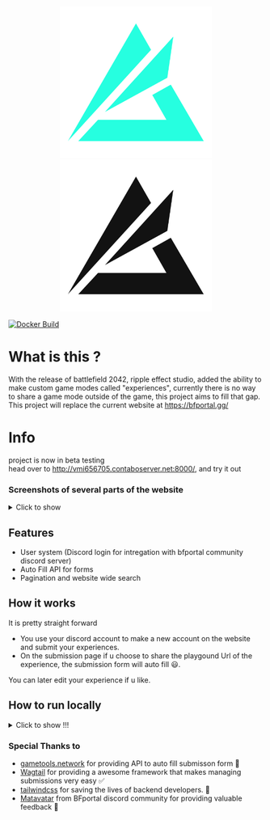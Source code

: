 <p align="center">
  <img width="300" src="https://raw.githubusercontent.com/battlefield-portal-community/Image-CDN/main/bf_portal_logo_bc.png#gh-dark-mode-only">
  <img width="300" src="https://raw.githubusercontent.com/battlefield-portal-community/Image-CDN/main/bf_portal_logo_noir.png#gh-light-mode-only">
  </p>
 
 [![Docker Build](https://github.com/battlefield-portal-community/bfportal.gg/actions/workflows/main.yml/badge.svg?branch=main)](https://github.com/battlefield-portal-community/bfportal.gg/actions/workflows/main.yml)
# What is this ? 

With the release of battlefield 2042, ripple effect studio, added the ability to make custom game modes called "experiences", currently there is no way to share a game mode outside of the game, this project aims to fill that gap.  
This project will replace the current website at https://bfportal.gg/

# Info 
project is now in beta testing  
head over to http://vmi656705.contaboserver.net:8000/, and try it out 

### Screenshots of several parts of the website
<details>
  
  <summary>
    Click to show
  </summary>
 
  
  ## Home Page
  ![image](https://user-images.githubusercontent.com/22869882/162639043-ec231408-b2e2-4f7a-b89e-38e48fec75e3.png)
  ## Profile Page
![image](https://user-images.githubusercontent.com/22869882/162639063-19c9bd0b-888b-4116-ab25-cfc3d67692ec.png)
  ## Experience Info Page
![image](https://user-images.githubusercontent.com/22869882/162639079-105111d8-0557-4ce2-a697-6cb3b8091b16.png)
  ## Experience Submission and edit page
![image](https://user-images.githubusercontent.com/22869882/162639108-f3fef6b3-1c44-4283-a504-8ab959815bd8.png)
  ## Discord Login process
![image](https://user-images.githubusercontent.com/22869882/162639135-30265c6e-690a-47b2-b9c5-842f98061051.png)
![image](https://user-images.githubusercontent.com/22869882/162639149-6ca41096-9892-4c5c-ab3f-0d1c7dd9b1d0.png)

</details>

## Features 
- User system (Discord login for intregation with bfportal community discord server)
- Auto Fill API for forms
- Pagination and website wide search

## How it works
It is pretty straight forward  

- You use your discord account to make a new account on the website and submit your experiences.  
- On the submission page if u choose to share the playgound Url of the experience, the submission form will auto fill 😃.  

You can later edit your experience if u like.

## How to run locally  
<details>
  
  <summary>
    Click to show !!!
  </summary>

- create and activate a venv
- install dependencies `python -m pip install -r requirements.txt`
- create a .env file with the following values
- ``` 
      DB_NAME=<postgres_db_name>
      DB_USERNAME=<postgres_username>
      DB_PASSWORD=<postgres_password>
      POSTGRES_HOST=127.0.0.1
      SU_PASSWD=1234
      DISCORD_CLIENT_ID=931965340764737608
      DISCORD_SECRET=SuzQK6oAV_ArY3HGXUYIOUjFT46C5OtW
    ```
- Do first run migrate
- run `python manage.py ensure_superuser --username bfportal --email superuser@bfportal.com --password <password>`
- run `python manage.py ensure_initialization`
- run server with `python manage.py runserver`
- login via discord to create a new user 
- run command `python manage.py fake --generate 50` to create a few fake pages
- reload admin now u should and a data to explore

</details>

  
 ### Special Thanks to
  - [gametools.network](https://gametools.network/) for providing API to auto fill submisson form 🥰
  - [Wagtail](https://github.com/wagtail/wagtail) for providing a awesome framework that makes managing submissions very easy ✅
  - [tailwindcss](https://github.com/tailwindlabs/tailwindcss) for saving the lives of  backend developers. 🙏 
  - [Matavatar](https://discord.com/users/236802771381125120) from BFportal discord community for providing valuable feedback 🤝
